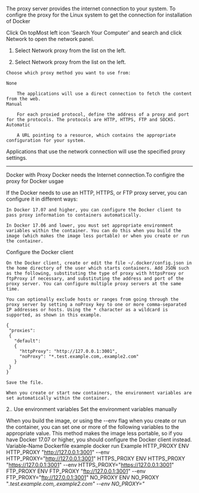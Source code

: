  The proxy server provides the internet connection to your system.
 To configre the proxy for the Linux system to get the connection for installation of Docker

 Click  On topMost left icon 'Search Your Computer' and search and click Network to open the network panel.

 1. Select Network proxy from the list on the left. 

  2. Select Network proxy from the list on the left.

    Choose which proxy method you want to use from:

    None

        The applications will use a direct connection to fetch the content from the web.
    Manual

        For each proxied protocol, define the address of a proxy and port for the protocols. The protocols are HTTP, HTTPS, FTP and SOCKS.
    Automatic

        A URL pointing to a resource, which contains the appropriate configuration for your system.

Applications that use the network connection will use the  specified proxy settings.
  
  *********************************
 Docker with Proxy
 Docker needs the Internet connection.To configire the proxy for Docker usgae

   If the Docker needs to use an HTTP, HTTPS, or FTP proxy server, you can configure it in different ways:

    In Docker 17.07 and higher, you can configure the Docker client to pass proxy information to containers automatically.

    In Docker 17.06 and lower, you must set appropriate environment variables within the container. You can do this when you build the image (which makes the image less portable) or when you create or run the container.


Configure the Docker client

    On the Docker client, create or edit the file ~/.docker/config.json in the home directory of the user which starts containers. Add JSON such as the following, substituting the type of proxy with httpsProxy or ftpProxy if necessary, and substituting the address and port of the proxy server. You can configure multiple proxy servers at the same time.

    You can optionally exclude hosts or ranges from going through the proxy server by setting a noProxy key to one or more comma-separated IP addresses or hosts. Using the * character as a wildcard is supported, as shown in this example.

    {
     "proxies":
     {
       "default":
       {
         "httpProxy": "http://127.0.0.1:3001",
         "noProxy": "*.test.example.com,.example2.com"
       }
     }
    }

    Save the file.

    When you create or start new containers, the environment variables are set automatically within the container.

  2.. Use environment variables
Set the environment variables manually

When you build the image, or using the --env flag when you create or run the container, you can set one or more of the following variables to the appropriate value. This method makes the image less portable, so if you have Docker 17.07 or higher, you should configure the Docker client instead.
Variable-Name	Dockerfile example 	                     docker run Example
HTTP_PROXY 	ENV HTTP_PROXY "http://127.0.0.1:3001" 	        --env HTTP_PROXY="http://127.0.0.1:3001"
HTTPS_PROXY 	ENV HTTPS_PROXY "https://127.0.0.1:3001" 	--env HTTPS_PROXY="https://127.0.0.1:3001"
FTP_PROXY 	ENV FTP_PROXY "ftp://127.0.0.1:3001" 	         --env FTP_PROXY="ftp://127.0.0.1:3001"
NO_PROXY 	ENV NO_PROXY "*.test.example.com,.example2.com"  --env NO_PROXY="*


